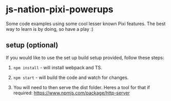 # js-nation-pixi-powerups
Some code examples using some cool lesser known Pixi features. 
The best way to learn is by doing, so have a play :)

## setup (optional) ##

If you would like to use the set up build setup provided, follow these steps:

1. `npm install` - will install webpack and TS.

2. `npm start` - will build the code and watch for changes.

3. You will need to then serve the dist folder. Heres a tool for that if required: https://www.npmjs.com/package/http-server




